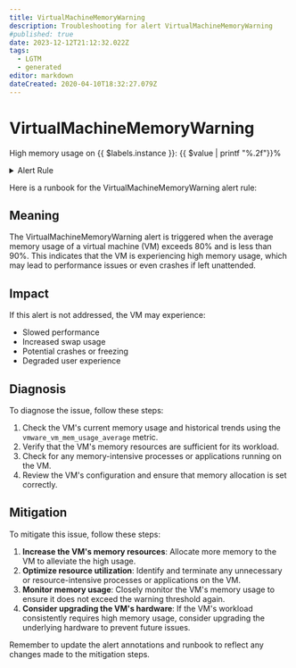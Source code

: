 ```yaml
---
title: VirtualMachineMemoryWarning
description: Troubleshooting for alert VirtualMachineMemoryWarning
#published: true
date: 2023-12-12T21:12:32.022Z
tags: 
  - LGTM
  - generated
editor: markdown
dateCreated: 2020-04-10T18:32:27.079Z
---
```


# VirtualMachineMemoryWarning

High memory usage on {{ $labels.instance }}: {{ $value | printf "%.2f"}}%

<details>
  <summary>Alert Rule</summary>

{{% rule "vmware/pryorda-vmware-exporter.yml" "VirtualMachineMemoryWarning" %}}

{{% comment %}}

```yaml
alert: VirtualMachineMemoryWarning
expr: vmware_vm_mem_usage_average / 100 >= 80 and vmware_vm_mem_usage_average / 100 < 90
for: 5m
labels:
    severity: warning
annotations:
    summary: Virtual Machine Memory Warning (instance {{ $labels.instance }})
    description: |-
        High memory usage on {{ $labels.instance }}: {{ $value | printf "%.2f"}}%
          VALUE = {{ $value }}
          LABELS = {{ $labels }}
    runbook: https://github.com/srerun/prometheus-alerts/blob/main/content/runbooks/pryorda-vmware-exporter/VirtualMachineMemoryWarning.md

```

{{% /comment %}}

</details>


Here is a runbook for the VirtualMachineMemoryWarning alert rule:

## Meaning

The VirtualMachineMemoryWarning alert is triggered when the average memory usage of a virtual machine (VM) exceeds 80% and is less than 90%. This indicates that the VM is experiencing high memory usage, which may lead to performance issues or even crashes if left unattended.

## Impact

If this alert is not addressed, the VM may experience:

* Slowed performance
* Increased swap usage
* Potential crashes or freezing
* Degraded user experience

## Diagnosis

To diagnose the issue, follow these steps:

1. Check the VM's current memory usage and historical trends using the `vmware_vm_mem_usage_average` metric.
2. Verify that the VM's memory resources are sufficient for its workload.
3. Check for any memory-intensive processes or applications running on the VM.
4. Review the VM's configuration and ensure that memory allocation is set correctly.

## Mitigation

To mitigate this issue, follow these steps:

1. **Increase the VM's memory resources**: Allocate more memory to the VM to alleviate the high usage.
2. **Optimize resource utilization**: Identify and terminate any unnecessary or resource-intensive processes or applications on the VM.
3. **Monitor memory usage**: Closely monitor the VM's memory usage to ensure it does not exceed the warning threshold again.
4. **Consider upgrading the VM's hardware**: If the VM's workload consistently requires high memory usage, consider upgrading the underlying hardware to prevent future issues.

Remember to update the alert annotations and runbook to reflect any changes made to the mitigation steps.